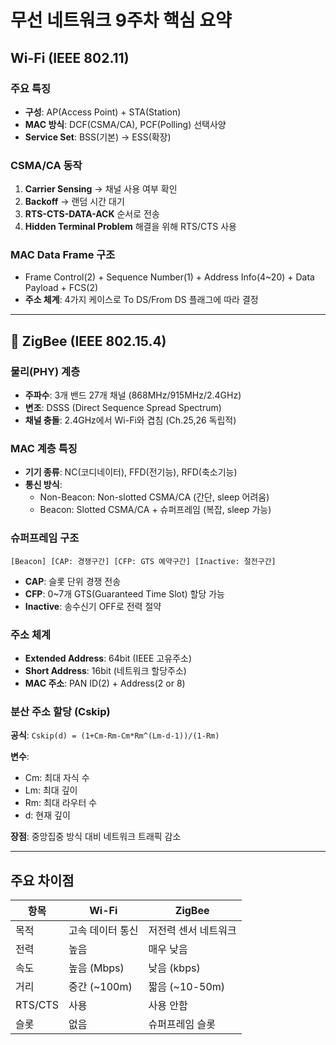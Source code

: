 # 무선 네트워크 9주차 핵심 요약

## Wi-Fi (IEEE 802.11)

### 주요 특징
- **구성**: AP(Access Point) + STA(Station)
- **MAC 방식**: DCF(CSMA/CA), PCF(Polling) 선택사양
- **Service Set**: BSS(기본) → ESS(확장)

### CSMA/CA 동작
1. **Carrier Sensing** → 채널 사용 여부 확인
2. **Backoff** → 랜덤 시간 대기
3. **RTS-CTS-DATA-ACK** 순서로 전송
4. **Hidden Terminal Problem** 해결을 위해 RTS/CTS 사용

### MAC Data Frame 구조
- Frame Control(2) + Sequence Number(1) + Address Info(4~20) + Data Payload + FCS(2)
- **주소 체계**: 4가지 케이스로 To DS/From DS 플래그에 따라 결정

---

## 🔗 ZigBee (IEEE 802.15.4)

### 물리(PHY) 계층
- **주파수**: 3개 밴드 27개 채널 (868MHz/915MHz/2.4GHz)
- **변조**: DSSS (Direct Sequence Spread Spectrum)
- **채널 충돌**: 2.4GHz에서 Wi-Fi와 겹침 (Ch.25,26 독립적)

### MAC 계층 특징
- **기기 종류**: NC(코디네이터), FFD(전기능), RFD(축소기능)
- **통신 방식**:
  - Non-Beacon: Non-slotted CSMA/CA (간단, sleep 어려움)
  - Beacon: Slotted CSMA/CA + 슈퍼프레임 (복잡, sleep 가능)

### 슈퍼프레임 구조
```
[Beacon] [CAP: 경쟁구간] [CFP: GTS 예약구간] [Inactive: 절전구간]
```
- **CAP**: 슬롯 단위 경쟁 전송
- **CFP**: 0~7개 GTS(Guaranteed Time Slot) 할당 가능
- **Inactive**: 송수신기 OFF로 전력 절약

### 주소 체계
- **Extended Address**: 64bit (IEEE 고유주소)
- **Short Address**: 16bit (네트워크 할당주소)
- **MAC 주소**: PAN ID(2) + Address(2 or 8)

### 분산 주소 할당 (Cskip)
**공식**: `Cskip(d) = (1+Cm-Rm-Cm*Rm^(Lm-d-1))/(1-Rm)`

**변수**:
- Cm: 최대 자식 수
- Lm: 최대 깊이
- Rm: 최대 라우터 수
- d: 현재 깊이

**장점**: 중앙집중 방식 대비 네트워크 트래픽 감소

---

## 주요 차이점

| 항목 | Wi-Fi | ZigBee |
|------|-------|---------|
| 목적 | 고속 데이터 통신 | 저전력 센서 네트워크 |
| 전력 | 높음 | 매우 낮음 |
| 속도 | 높음 (Mbps) | 낮음 (kbps) |
| 거리 | 중간 (~100m) | 짧음 (~10-50m) |
| RTS/CTS | 사용 | 사용 안함 |
| 슬롯 | 없음 | 슈퍼프레임 슬롯 |
